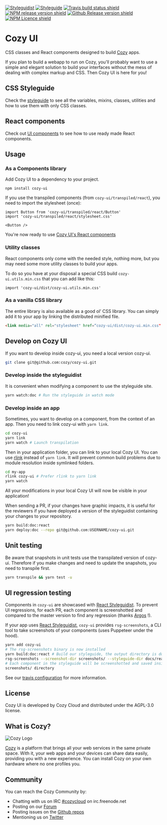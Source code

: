 [![Styleguidist](https://img.shields.io/badge/react-Styleguidist-green.svg?style=flat)](https://cozy.github.io/cozy-ui/react/)
[![Styleguide](https://img.shields.io/badge/KSS-Styleguide-green.svg?style=flat)](https://cozy.github.io/cozy-ui/styleguide/)
[![Travis build status shield](https://img.shields.io/travis/cozy/cozy-ui.svg?branch=master)](https://travis-ci.org/cozy/cozy-ui)
[![NPM release version shield](https://img.shields.io/npm/v/cozy-ui.svg)](https://www.npmjs.com/package/cozy-ui)
[![Github Release version shield](https://img.shields.io/github/tag/cozy/cozy-ui.svg)](https://github.com/cozy/cozy-ui/releases)
[![NPM Licence shield](https://img.shields.io/npm/l/cozy-ui.svg)](https://github.com/cozy/cozy-ui/blob/master/LICENSE)

# Cozy UI

CSS classes and React components designed to build [Cozy](https://cozy.io/) apps.

If you plan to build a webapp to run on Cozy, you'll probably want to use a simple and elegant solution to build your interfaces without the mess of dealing with complex markup and CSS. Then Cozy UI is here for you!

## CSS Styleguide

Check the [styleguide](https://docs.cozy.io/cozy-ui/styleguide) to see all the variables, mixins, classes, utilities and how to use them with only CSS classes.

## React components

Check out [UI components](https://docs.cozy.io/cozy-ui/react/) to see how to use ready made React components.

## Usage

### As a Components library

Add Cozy UI to a dependency to your project.

```
npm install cozy-ui
```

If you use the transpiled components (from `cozy-ui/transpiled/react`), you need to import the stylesheet (once):

```
import Button from 'cozy-ui/transpiled/react/Button'
import 'cozy-ui/transpiled/react/stylesheet.css'

<Button />
```

You're now ready to use [Cozy UI's React components](https://docs.cozy.io/cozy-ui/react/)

### Utility classes

React components only come with the needed style, nothing more, but you may need some more utility classes to build your apps.

To do so you have at your disposal a special CSS build `cozy-ui.utils.min.css` that you can add like this:

```
import 'cozy-ui/dist/cozy-ui.utils.min.css'
```

### As a vanilla CSS library

The entire library is also available as a good ol’ CSS library. You can simply add it to your app by linking the distributed minified file.

```html
<link media="all" rel="stylesheet" href=“cozy-ui/dist/cozy-ui.min.css" />
```

## Develop on Cozy UI

If you want to develop inside cozy-ui, you need a local version cozy-ui.

```bash
git clone git@github.com:cozy/cozy-ui.git
```

### Develop inside the styleguidist

It is convenient when modifying a component to use the styleguide site.

```bash
yarn watch:doc # Run the styleguide in watch mode
```

### Develop inside an app

Sometimes, you want to develop on a component, from the context of an app.
Then you need to link cozy-ui with `yarn link`.

```bash
cd cozy-ui
yarn link
yarn watch # Launch transpilation
```

Then in your application folder, you can link to your local Cozy UI.
You can use [rlink](https://gist.github.com/ptbrowne/add609bdcf4396d32072acc4674fff23)
instead of `yarn link`. It will prevent common build problems due
to module resolution inside symlinked folders.

```bash
cd my-app
rlink cozy-ui # Prefer rlink to yarn link
yarn watch
```

All your modifications in your local Cozy UI will now be visible in your application!

When sending a PR, if your changes have graphic impacts, it is useful for the reviewers if
you have deployed a version of the styleguidist containing your changes to your repository.

```bash
yarn build:doc:react
yarn deploy:doc --repo git@github.com:USERNAME/cozy-ui.git
```

## Unit testing

Be aware that snapshots in unit tests use the transpilated version of cozy-ui. Therefore if you make changes and need to update the snapshots, you need to transpile first.

```bash
yarn transpile && yarn test -u
```

## UI regression testing

Components in `cozy-ui` are showcased with [React Styleguidist][]. To prevent UI regressions,
for each PR, each component is screenshotted and compared to the master version to find any
regression (thanks [Argos][] !).

If your app uses [React Styleguidist][], `cozy-ui` provides `rsg-screenshots`, a CLI tool to take
screenshots of your components (uses Puppeteer under the hood).

```bash
yarn add cozy-ui
# The rsg-screenshots binary is now installed
yarn build:doc:react # Build our styleguide, the output directory is docs/react
rsg-screenshots --screenshot-dir screenshots/ --styleguide-dir docs/react
# Each component in the styleguide will be screenshotted and saved inside the
screenshots/ directory
```

See our [travis configuration](./travis.yml) for more information.

## License

Cozy UI is developed by Cozy Cloud and distributed under the AGPL-3.0 license.

## What is Cozy?

![Cozy Logo](https://cdn.rawgit.com/cozy/cozy-guidelines/master/templates/cozy_logo_small.svg)

[Cozy](https://cozy.io) is a platform that brings all your web services in the
same private space. With it, your web apps and your devices can share data
easily, providing you with a new experience. You can install Cozy on your own
hardware where no one profiles you.

## Community

You can reach the Cozy Community by:

* Chatting with us on IRC [#cozycloud](http://webchat.freenode.net/?channels=%23cozycloud) on irc.freenode.net
* Posting on our [Forum](https://forum.cozy.io)
* Posting issues on the [Github repos](https://github.com/cozy/)
* Mentioning us on [Twitter](https://twitter.com/cozycloud)

[React Styleguidist]: https://react-styleguidist.js.org/

[Argos]: https://github.com/argos-ci/argos
